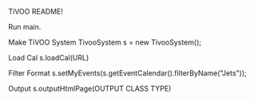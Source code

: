 TiVOO README!

Run main.

Make TiVOO System
TivooSystem s = new TivooSystem();

Load Cal
s.loadCal(URL)

Filter Format
s.setMyEvents(s.getEventCalendar().filterByName("Jets"));

Output
s.outputHtmlPage(OUTPUT CLASS TYPE)
